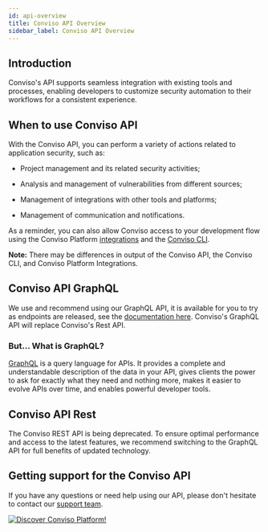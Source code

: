 ```yaml
---
id: api-overview
title: Conviso API Overview
sidebar_label: Conviso API Overview
---
```


## Introduction
Conviso's API supports seamless integration with existing tools and processes, enabling developers to customize security automation to their workflows for a consistent experience.

## When to use Conviso API

With the Conviso API, you can perform a variety of actions related to application security, such as:

- Project management and its related security activities;

- Analysis and management of vulnerabilities from different sources;

- Management of integrations with other tools and platforms;

- Management of communication and notifications.


As a reminder, you can also allow Conviso access to your development flow using the Conviso Platform [integrations](../integrations/integrations_intro.md) and the [Conviso CLI](../cli/installation.md).

**Note:** There may be differences in output of the Conviso API, the Conviso CLI, and Conviso Platform Integrations. 

## Conviso API GraphQL
We use and recommend using our GraphQL API, it is available for you to try as endpoints are released, see the [documentation here](../api/graphql/introduction.md). Conviso's GraphQL API will replace Conviso's Rest API.

### But... What is GraphQL?
[GraphQL](https://graphql.org/) is a query language for APIs. It provides a complete and understandable description of the data in your API, gives clients the power to ask for exactly what they need and nothing more, makes it easier to evolve APIs over time, and enables powerful developer tools.

## Conviso API Rest
The Conviso REST API is being deprecated. To ensure optimal performance and access to the latest features, we recommend switching to the GraphQL API for full benefits of updated technology. 

## Getting support for the Conviso API
If you have any questions or need help using our API, please don't hesitate to contact our [support team](mailto:support@convisoappsec.com).

[![Discover Conviso Platform!](https://no-cache.hubspot.com/cta/default/5613826/interactive-125788977029.png)](https://cta-service-cms2.hubspot.com/web-interactives/public/v1/track/redirect?encryptedPayload=AVxigLKtcWzoFbzpyImNNQsXC9S54LjJuklwM39zNd7hvSoR%2FVTX%2FXjNdqdcIIDaZwGiNwYii5hXwRR06puch8xINMyL3EXxTMuSG8Le9if9juV3u%2F%2BX%2FCKsCZN1tLpW39gGnNpiLedq%2BrrfmYxgh8G%2BTcRBEWaKasQ%3D&webInteractiveContentId=125788977029&portalId=5613826)